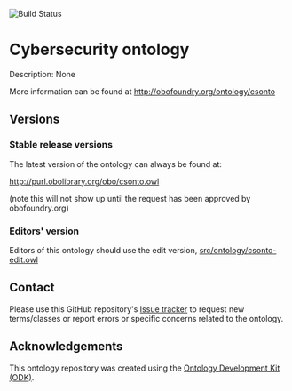 
![Build Status](https://github.com/ASHS21/csonto/workflows/CI/badge.svg)
# Cybersecurity ontology

Description: None

More information can be found at http://obofoundry.org/ontology/csonto

## Versions

### Stable release versions

The latest version of the ontology can always be found at:

http://purl.obolibrary.org/obo/csonto.owl

(note this will not show up until the request has been approved by obofoundry.org)

### Editors' version

Editors of this ontology should use the edit version, [src/ontology/csonto-edit.owl](src/ontology/csonto-edit.owl)

## Contact

Please use this GitHub repository's [Issue tracker](https://github.com/ASHS21/csonto/issues) to request new terms/classes or report errors or specific concerns related to the ontology.

## Acknowledgements

This ontology repository was created using the [Ontology Development Kit (ODK)](https://github.com/INCATools/ontology-development-kit).